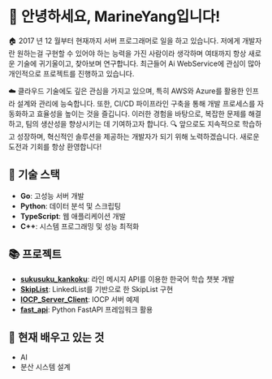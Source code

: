 # 👋 안녕하세요, MarineYang입니다!

🏠 2017 년 12 월부터 현재까지 서버 프로그래머로 일을 하고 있습니다. 
저에게 개발자란 원하는걸 구현할 수 있어야 하는 능력을 가진 사람이라 생각하며 여태까지
항상 새로운 기술에 귀기울이고, 찾아보며 연구합니다.
최근들어 Ai WebService에 관심이 많아 개인적으로 프로젝트를 진행하고 있습니다.

☁️ 클라우드 기술에도 깊은 관심을 가지고 있으며, 특히 AWS와 Azure를 활용한 인프라 설계와 관리에 능숙합니다. 또한, CI/CD 파이프라인 구축을 통해 개발 프로세스를 자동화하고 효율성을 높이는 것을 즐깁니다. 이러한 경험을 바탕으로, 복잡한 문제를 해결하고, 팀의 생산성을 향상시키는 데 기여하고자 합니다.
🔍 앞으로도 지속적으로 학습하고 성장하며, 혁신적인 솔루션을 제공하는 개발자가 되기 위해 노력하겠습니다. 새로운 도전과 기회를 항상 환영합니다!

## 🔧 기술 스택
- **Go**: 고성능 서버 개발
- **Python**: 데이터 분석 및 스크립팅
- **TypeScript**: 웹 애플리케이션 개발
- **C++**: 시스템 프로그래밍 및 성능 최적화

## 📚 프로젝트
- **[sukusuku_kankoku](https://github.com/MarineYang/sukusuku_kankoku)**: 라인 메시지 API를 이용한 한국어 학습 챗봇 개발
- **[SkipList](https://github.com/MarineYang/SkipList)**: LinkedList를 기반으로 한 SkipList 구현
- **[IOCP_Server_Client](https://github.com/MarineYang/IOCP_Server_Client)**: IOCP 서버 예제
- **[fast_api](https://github.com/MarineYang/fast_api)**: Python FastAPI 프레임워크 활용

## 🌱 현재 배우고 있는 것
- AI
- 분산 시스템 설계
